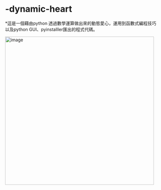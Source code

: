 # -dynamic-heart
*這是一個藉由python 透過數學運算做出來的動態愛心，運用到函數式編程技巧以及python GUI、pyinstalller匯出的程式代碼。

<img width="483" alt="image" src="https://user-images.githubusercontent.com/67829896/215504951-772ab225-c015-4544-8963-9e599df1c091.png">


